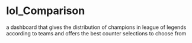 # lol_Comparison
a dashboard that gives the distribution of champions in league of legends according to teams and offers the best counter selections to choose from
